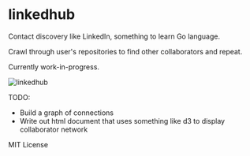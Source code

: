 linkedhub
=========

Contact discovery like LinkedIn, something to learn Go language.

Crawl through user's repositories to find other collaborators and repeat.

Currently work-in-progress.

![linkedhub](https://raw.githubusercontent.com/Omie/linkedhub/screenshot/linkedhub.png)

TODO:
- Build a graph of connections
- Write out html document that uses something like d3 to display collaborator network



MIT License
